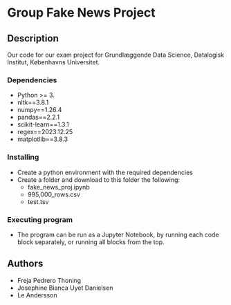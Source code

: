 # Group Fake News Project

## Description
Our code for our exam project for Grundlæggende Data Science, Datalogisk Institut, Københavns Universitet.

### Dependencies

* Python >= 3.
* nltk==3.8.1
* numpy==1.26.4
* pandas==2.2.1
* scikit-learn==1.3.1
* regex==2023.12.25
* matplotlib==3.8.3

### Installing

* Create a python environment with the required dependencies
* Create a folder and download to this folder the following:
  * fake_news_proj.ipynb
  * 995,000_rows.csv
  * test.tsv


### Executing program

* The program can be run as a Jupyter Notebook, by running each code block separately, or running all blocks from the top.

## Authors
* Freja Pedrero Thoning
* Josephine Bianca Uyet Danielsen
* Le Andersson

